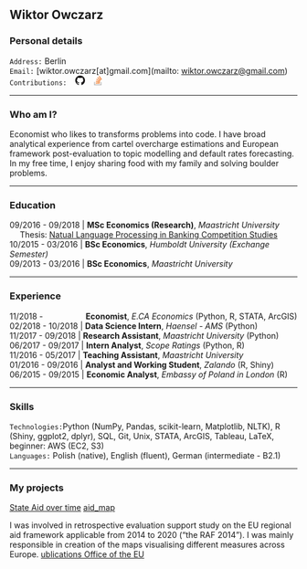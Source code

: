 ## Wiktor Owczarz

### Personal details

`Address:` Berlin  
`Email:` [wiktor.owczarz[at]gmail.com](mailto: wiktor.owczarz@gmail.com)  
`Contributions:` &ensp; [<img src="./images/GitHub-Mark-32px.png" height="17">](https://github.com/ln-P) &ensp; [<img src="./images/so-image.png" height="17">](https://stackoverflow.com/users/5856119/an-economist?tab=profile)  


___

### Who am I?

Economist who likes to transforms problems into code. I have broad analytical experience from cartel overcharge estimations and European framework post-evaluation to topic modelling and default rates forecasting. In my free time, I enjoy sharing food with my family and solving boulder problems.

___

### Education  

09/2016 - 09/2018 | **MSc Economics (Research)**, *Maastricht University*  
 &emsp;  Thesis: [Natual Language Processing in Banking Competition Studies](https://github.com/ln-P/MasterThesis)  
10/2015 - 03/2016 | **BSc Economics**, *Humboldt University (Exchange Semester)*  
09/2013 - 03/2016 | **BSc Economics**, *Maastricht University*  

___

### Experience 

11/2018 - &nbsp;&nbsp;&nbsp;&nbsp;&nbsp;&nbsp;&nbsp;&nbsp;&nbsp;&nbsp;&nbsp;&nbsp;&nbsp;&nbsp;&nbsp;&nbsp;&nbsp;   **Economist**, *E.CA Economics* (Python, R, STATA, ArcGIS)  
02/2018 - 10/2018 | **Data Science Intern**, *Haensel - AMS* (Python)  
11/2017 - 09/2018 | **Research Assistant**, *Maastricht University* (Python)  
06/2017 - 09/2017 | **Intern Analyst**, *Scope Ratings* (Python, R)  
11/2016 - 05/2017 | **Teaching Assistant**, *Maastricht University*  
01/2016 - 09/2016 | **Analyst and Working Student**, *Zalando* (R, Shiny)  
06/2015 - 09/2015 | **Economic Analyst**, *Embassy of Poland in London* (R)  

___

### Skills
`Technologies:`Python (NumPy, Pandas, scikit-learn, Matplotlib, NLTK), R (Shiny, ggplot2,
dplyr), SQL, Git, Unix, STATA, ArcGIS, Tableau, LaTeX, beginner: AWS (EC2, S3)  
`Languages:` Polish (native), English (fluent), German (intermediate - B2.1)  

___

### My projects
[State Aid over time](./project_1.md) 
[aid_map](./map.gif) 

I was involved in retrospective evaluation support study on the EU regional aid framework applicable from 2014 to 2020 (“the RAF 2014”). I was mainly responsible in creation of the maps visualising different measures across Europe. 
[ublications Office of the EU](https://op.europa.eu/en/publication-detail/-/publication/4c143fec-6281-11ea-b735-01aa75ed71a1/language-en/format-PDF/source-121845138) 



